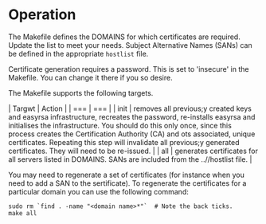 # Operation
The Makefile defines the DOMAINS for which certificates are required. Update the list to meet your needs. Subject Alternative Names (SANs) can be defined in the appropriate `hostlist` file.

Certificate generation requires a password. This is set to 'insecure' in the Makefile. You can change it there if you so desire.

The Makefile supports the following targets.

| Targwt | Action |
| === | === |
| init | removes all previous;y created keys and easyrsa infrastructure, recreates the password, re-installs easyrsa and initialises the infrastructure. You should do this only once, since this process creates the Certification Authority (CA) and ots associated, unique certificates. Repeating this step will invalidate all previous;y generated certificates. They will need to be re-issued. |
| all | generates certificates for all servers listed in DOMAINS. SANs are included from the ../<domain>/hostlist file.  |

You may need to regenerate a set of certificates (for instance when you need to add a SAN to the sertificate). To regenerate the certificates for a particular domain you can use the following command:

```
sudo rm `find . -name "<domain name>*"`  # Note the back ticks.
make all
```
